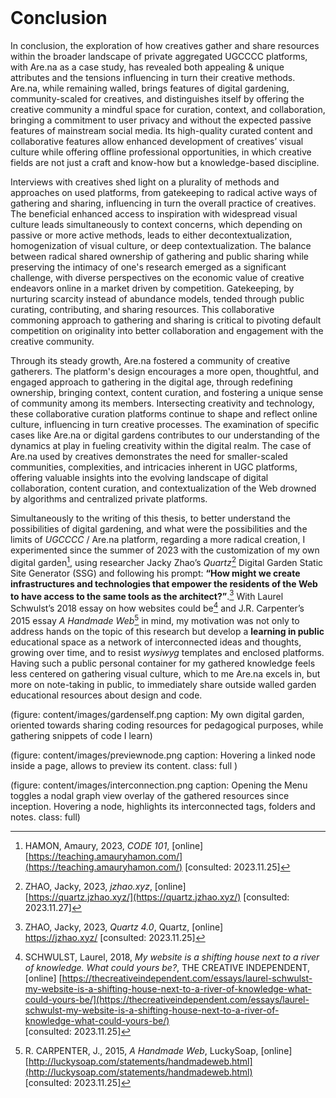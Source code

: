 <br class="breakpage">

# Conclusion

In conclusion, the exploration of how creatives gather and share resources within the broader landscape of private aggregated UGCCCC platforms, with <span class="arena">Are.na</span> as a case study, has revealed both appealing & unique attributes and the tensions influencing in turn their creative methods. <span class="arena">Are.na</span>, while remaining walled, brings features of digital gardening, community-scaled for creatives, and distinguishes itself by offering the creative community a mindful space for curation, context, and collaboration, bringing a commitment to user privacy and without the expected passive features of mainstream social media. Its high-quality curated content and collaborative features allow enhanced development of creatives’ visual culture while offering offline professional opportunities, in which creative fields are not just a craft and know-how but a knowledge-based discipline.

Interviews with creatives shed light on a plurality of methods and approaches on used platforms, from gatekeeping to radical active ways of gathering and sharing, influencing in turn the overall practice of creatives. The beneficial enhanced access to inspiration with widespread visual culture leads simultaneously to context concerns, which depending on passive or more active methods, leads to either decontextualization, homogenization of visual culture, or deep contextualization. The balance between radical shared ownership of gathering and public sharing while preserving the intimacy of one's research emerged as a significant challenge, with diverse perspectives on the economic value of creative endeavors online in a market driven by competition. Gatekeeping, by nurturing scarcity instead of abundance models, tended through public curating, contributing, and sharing resources. This collaborative commoning approach to gathering and sharing is critical to pivoting default competition on originality into better collaboration and engagement with the creative community.

Through its steady growth, <span class="arena">Are.na</span> fostered a community of creative gatherers. The platform's design encourages a more open, thoughtful, and engaged approach to gathering in the digital age, through redefining ownership, bringing context, content curation, and fostering a unique sense of community among its members. Intersecting creativity and technology, these collaborative curation platforms continue to shape and reflect online culture, influencing in turn creative processes. The examination of specific cases like <span class="arena">Are.na</span> or digital gardens contributes to our understanding of the dynamics at play in fueling creativity within the digital realm. The case of <span class="arena">Are.na</span> used by creatives demonstrates the need for smaller-scaled communities, complexities, and intricacies inherent in UGC platforms, offering valuable insights into the evolving landscape of digital collaboration, content curation, and contextualization of the Web drowned by algorithms and centralized private platforms.

Simultaneously to the writing of this thesis, to better understand the possibilities of digital gardening, and what were the possibilities and the limits of _UGCCCC_ / <span class="arena">Are.na</span> platform, regarding a more radical creation, I experimented since the summer of 2023 with the customization of my own digital garden[^gardenself], using researcher Jacky Zhao’s _Quartz_[^quartz] Digital Garden Static Site Generator (SSG) and following his prompt: **“How might we create infrastructures and technologies that empower the residents of the Web to have access to the same tools as the architect?”**.[^zhaoprompt] With Laurel Schwulst’s 2018 essay on how websites could be[^schwulst] and J.R. Carpenter’s 2015 essay _A Handmade Web_[^carpenter] in mind, my motivation was not only to address hands on the topic of this research but develop a **learning in public** educational space as a network of interconnected ideas and thoughts, growing over time, and to resist _wysiwyg_ templates and enclosed platforms. Having such a public personal container for my gathered knowledge feels less centered on gathering visual culture, which to me <span class="arena">Are.na</span> excels in, but more on note-taking in public, to immediately share outside walled garden educational resources about design and code.

[^gardenself]: HAMON, Amaury, 2023, *CODE 101*, [online] <br>[https://teaching.amauryhamon.com/](https://teaching.amauryhamon.com/) [consulted: 2023.11.25]

[^quartz]: ZHAO, Jacky, 2023, *jzhao.xyz*, [online] <br>[https://quartz.jzhao.xyz/](https://quartz.jzhao.xyz/) [consulted: 2023.11.27]

[^zhaoprompt]: ZHAO, Jacky, 2023, *Quartz 4.0*, Quartz, [online] <br>https://jzhao.xyz/ [consulted: 2023.11.25]

[^schwulst]: SCHWULST, Laurel, 2018, _My website is a shifting house next to a river of knowledge. What could yours be?_, THE CREATIVE INDEPENDENT, [online] [https://thecreativeindependent.com/essays/laurel-schwulst-my-website-is-a-shifting-house-next-to-a-river-of-knowledge-what-could-yours-be/](https://thecreativeindependent.com/essays/laurel-schwulst-my-website-is-a-shifting-house-next-to-a-river-of-knowledge-what-could-yours-be/) <br>[consulted: 2023.11.25]

[^carpenter]: R. CARPENTER, J., 2015, *A Handmade Web*, LuckySoap, [online] [http://luckysoap.com/statements/handmadeweb.html](http://luckysoap.com/statements/handmadeweb.html) <br>[consulted: 2023.11.25]

(figure: content/images/gardenself.png caption: My own digital garden, oriented towards sharing coding resources for pedagogical purposes, while gathering snippets of code I learn)

(figure: content/images/previewnode.png caption: Hovering a linked node inside a page, allows to preview its content. class: full )

(figure: content/images/interconnection.png caption: Opening the Menu toggles a nodal graph view overlay of the gathered resources since inception. Hovering a node, highlights its interconnected tags, folders and notes. class: full)


